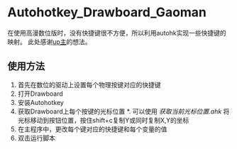# Autohotkey_Drawboard_Gaoman
在使用高漫数位版时，没有快捷键很不方便，所以利用autohk实现一些快捷键的映射。
此处感谢[up主](https://www.bilibili.com/video/BV13K411u74M#reply5111427918)的想法。
## 使用方法
1. 首先在数位的驱动上设置每个物理按键对应的快捷键
2. 打开Drawboard
3. 安装Autohotkey
4. 获取Drawboard上每个按键的光标位置
  *. 可以使用 *获取当前光标位置.ahk* 将光标移动到按钮位置，按住shift+c复制Y或同时复制X,Y的坐标 
5. 在主程序中，更改每个键对应的快捷键和每个变量的值
6. 双击运行脚本
